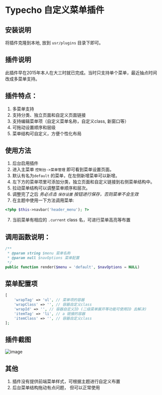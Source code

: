 # Typecho 自定义菜单插件

## 安装说明
 将插件克隆到本地, 放到 `usr/plugins` 目录下即可。

## 插件说明
 此插件早在2015年本人在大三时就已完成。当时只支持单个菜单，最近抽点时间改成多菜单支持。

## 插件特点：
1. 多菜单支持
2. 支持分类、独立页面和自定义页面链接
3. 支持编辑菜单项（自定义菜单名称，自定义class, 新窗口等）
4. 可拖动设置顺序和层级
5. 菜单结构可自定义，方便个性化布局

## 使用方法

1. 后台启用插件
2. 进入主菜单 `控制台->菜单管理` 即可看到菜单设置页面。
3. 默认有名为`default` 的菜单，在左侧新增菜单可以新增。
3. 左下方的菜单项里可添加分类，独立页面和自定义链接到右侧菜单结构中。
4. 拉动菜单结构可以调整菜单顺序和层次。
5. 调整完了之后 *务必点击 `保存设置` 按钮进行保存，否则菜单不会生效*
6. 在主题中使用一下方法调用菜单:
```php
<?php $this->navbar('header_menu'); ?>
```
7. 当前菜单有相应的 `.current` class 名，可进行菜单高亮等布置
## 调用函数说明：

```php
/**
 * @param string $menu 菜单名称
 * @param null $navOptions 菜单配置
 */
public function render($menu = 'default', $navOptions = NULL)

```
## 菜单配置项
```php
[
    'wrapTag' => 'ul', // 菜单项的容器
    'wrapClass' => '', // 容器自定义class
    'wrapId' => '', // 容器自定义ID (二级菜单展开等功能可使用ID 去解决)
    'itemTag' => 'li', // a 链接的容器
    'itemClass' => '', // 容器自定义class
];
```

## 插件截图
![image](https://raw.githubusercontent.com/doghap/NavMenu/master/screen.png)


## 其他

1. 插件没有提供前端菜单样式，可根据主题进行自定义布置
2. 后台菜单结构拖动有点问题， 但可以正常使用
